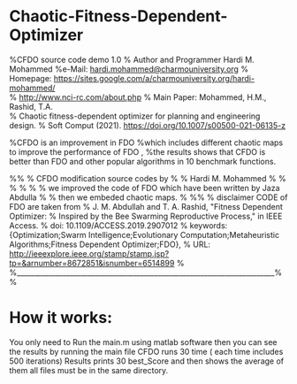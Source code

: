 # Chaotic-Fitness-Dependent-Optimizer
%CFDO source code demo 1.0
% Author and Programmer Hardi M. Mohammed
%e-Mail: hardi.mohammed@charmouniversity.org
%       Homepage: https://sites.google.com/a/charmouniversity.org/hardi-mohammed/           
%                       http://www.nci-rc.com/about.php 
%   Main Paper:  Mohammed, H.M., Rashid, T.A.                               
%   Chaotic fitness-dependent optimizer for planning and engineering design. 
%   Soft Comput (2021). https://doi.org/10.1007/s00500-021-06135-z

%CFDO  is an improvement in FDO
%which includes different chaotic maps  to improve the performance of FDO , 
%the results shows that CFDO is better than FDO and other popular algorithms in 10  benchmark functions.

%% % CFDO modification source codes by % % Hardi M. Mohammed  % % % %
% % we improved the code of FDO which have been written by Jaza Abdulla % % then we embeded chaotic maps. % %%
% disclaimer CODE of  FDO are taken from 
% J. M. Abdullah and T. A. Rashid, "Fitness Dependent Optimizer: 
% Inspired by the Bee Swarming Reproductive Process," in IEEE Access.
% doi: 10.1109/ACCESS.2019.2907012
% keywords: {Optimization;Swarm Intelligence;Evolutionary Computation;Metaheuristic Algorithms;Fitness Dependent Optimizer;FDO},
% URL: http://ieeexplore.ieee.org/stamp/stamp.jsp?tp=&arnumber=8672851&isnumber=6514899               %
%_________________________________________________________________________%
%  

# How it works:<br>
 You only need to Run the main.m using matlab software then you can see the results by running the main file CFDO runs 30 time ( each time includes 500 iterations) Results prints 30 best_Score and then shows the average of them all files must be in the same directory.
